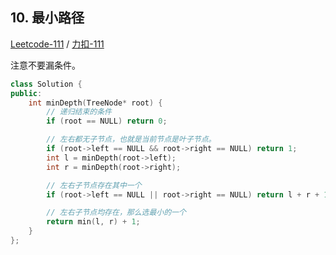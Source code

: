 ## 10. 最小路径

[Leetcode-111](https://leetcode.com/problems/minimum-depth-of-binary-tree/description/) / [力扣-111](https://leetcode-cn.com/problems/minimum-depth-of-binary-tree/description/)

注意不要漏条件。

```cpp
class Solution {
public:
    int minDepth(TreeNode* root) {
        // 递归结束的条件
        if (root == NULL) return 0;

        // 左右都无子节点，也就是当前节点是叶子节点。
        if (root->left == NULL && root->right == NULL) return 1;
        int l = minDepth(root->left);
        int r = minDepth(root->right);

        // 左右子节点存在其中一个
        if (root->left == NULL || root->right == NULL) return l + r + 1;

        // 左右子节点均存在，那么选最小的一个
        return min(l, r) + 1;
    }
};
```